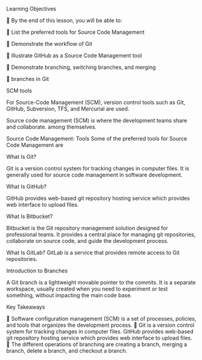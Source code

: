 
Learning Objectives

	By the end of this lesson, you will be able to:

	List the preferred tools for Source Code Management

	Demonstrate the workflow of Git

	Illustrate GitHub as a Source Code Management tool

	Demonstrate branching, switching branches, and merging 

	branches in Git


SCM tools
 
For Source-Code Management (SCM), version control tools such as Git, GitHub, 
Subversion, TFS, and Mercurial are used.

Source code management (SCM) is where the development teams share and collaborate. 
among themselves.

Source Code Management: Tools
Some of the preferred tools for Source Code Management are

 
What Is Git?

Git is a version control system for tracking changes in computer files. It is 
generally used for source code management in software development.

 

What Is GitHub?

GitHub provides web-based git repository hosting service which provides web 
interface to upload files. 

 

What Is Bitbucket?

Bitbucket is the Git repository management solution designed for professional teams. It 
provides a central place for managing git repositories, collaborate on source code, and guide 
the development process.

What Is GitLab?
GitLab is a service that provides remote access to Git repositories.


Introduction to Branches

 A Git branch is a lightweight movable pointer to the commits. It is a separate workspace, usually created when you need to experiment or test something, without impacting the main code base.

 

Key Takeaways

	Software configuration management (SCM) is a set of processes, policies, and tools that organizes the development process.
	Git is a version control system for tracking changes in computer files. GitHub provides web-based git repository hosting service which provides web interface to upload files.
	The different operations of branching are creating a branch, merging a branch, delete a branch, and checkout a branch.

